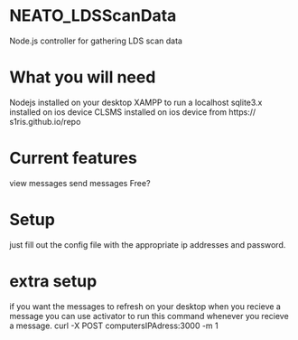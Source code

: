 # NEATO_LDSScanData
Node.js controller for gathering LDS scan data

# What you will need 
Nodejs installed on your desktop 
XAMPP to run a localhost
sqlite3.x installed on ios device 
CLSMS installed on ios device from https:// s1ris.github.io/repo 


# Current features 
view messages 
send messages 
Free? 

# Setup 
just fill out the config file with the appropriate ip addresses and password. 

# extra setup 
if you want the messages to refresh on your desktop when you recieve a message you can use activator to run this command whenever you recieve a message. curl -X POST computersIPAdress:3000 -m 1